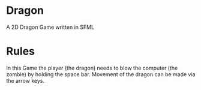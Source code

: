 # Dragon
A 2D Dragon Game written in SFML

# Rules
In this Game the player (the dragon) needs to blow the computer (the zombie) by holding the space bar. 
Movement of the dragon can be made via the arrow keys. 
